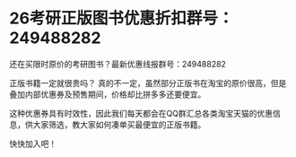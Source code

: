 # 26考研正版图书优惠折扣群号：249488282
还在买限时原价的考研图书？最新优惠线报群号：249488282

正版书籍一定就很贵吗？
真的不一定，虽然部分正版书在淘宝的原价很高，但是叠加内部优惠券及预售期间，价格却比拼多多还要便宜。

这种优惠券具有时效性，因此我们每天都会在QQ群汇总各类淘宝天猫的优惠信息，供大家筛选，教大家如何凑单买最便宜的正版书籍。

快快加入吧！
